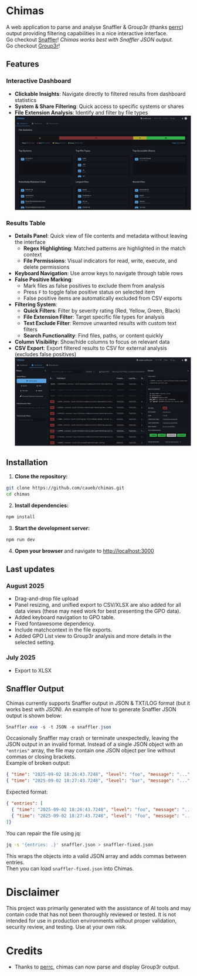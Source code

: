 # Chimas 

A web application to parse and analyse Snaffler & Group3r (thanks [perrc](https://github.com/perrc)) output providing filtering capabilities in a nice interactive interface.  
Go checkout [Snaffler](https://github.com/SnaffCon/Snaffler)! *Chimas works best with Snaffler JSON output.*   
Go checkout [Group3r](https://github.com/Group3r/Group3r)!

## Features

### Interactive Dashboard
- **Clickable Insights**: Navigate directly to filtered results from dashboard statistics
- **System & Share Filtering**: Quick access to specific systems or shares
- **File Extension Analysis**: Identify and filter by file types
![Dashboard](./imgs/DashboardScreenshot.png)

### Results Table 
- **Details Panel**: Quick view of file contents and metadata without leaving the interface
  - **Regex Highlighting**: Matched patterns are highlighted in the match context
  - **File Permissions**: Visual indicators for read, write, execute, and delete permissions
- **Keyboard Navigation**: Use arrow keys to navigate through table rows
- **False Positive Marking**: 
  - Mark files as false positives to exclude them from analysis
  - Press `F` to toggle false positive status on selected item
  - False positive items are automatically excluded from CSV exports
- **Filtering System**:
  - **Quick Filters**: Filter by severity rating (Red, Yellow, Green, Black)
  - **File Extension Filter**: Target specific file types for analysis
  - **Text Exclude Filter**: Remove unwanted results with custom text filters
  - **Search Functionality**: Find files, paths, or content quickly
- **Column Visibility**: Show/hide columns to focus on relevant data
- **CSV Export**: Export filtered results to CSV for external analysis (excludes false positives)
![FileResults](./imgs/FileResultsScreenshot.png)

## Installation

1. **Clone the repository:**
```bash
git clone https://github.com/caueb/chimas.git
cd chimas
```

2. **Install dependencies:**
```bash
npm install
```

3. **Start the development server:**
```bash
npm run dev
```

4. **Open your browser** and navigate to [http://localhost:3000](http://localhost:3000)

## Last updates
### August 2025
- Drag-and-drop file upload
- Panel resizing, and unified export to CSV/XLSX are also added for all data views (these may need work for best presenting the GPO data).
- Added keyboard navigation to GPO table.
- Fixed fontawesome dependency.
- Include matchcontext in the file exports.
- Added GPO List view to Group3r analysis and more details in the selected setting.

### July 2025
- Export to XLSX

## Snaffler Output
Chimas currently supports Snaffler output in JSON & TXT/LOG format (but it works best with JSON). An example of how to generate Snaffler JSON output is shown below:
```powershell
Snaffler.exe -s -t JSON -o snaffler.json
```

Occasionally Snaffler may crash or terminate unexpectedly, leaving the JSON output in an invalid format. Instead of a single JSON object with an `"entries"` array, the file may contain one JSON object per line without commas or closing brackets.  
Example of broken output:
```json
{ "time": "2025-09-02 18:26:43.7248", "level": "foo", "message": "..." }
{ "time": "2025-09-02 18:27:43.7248", "level": "bar", "message": "..." }
```
Expected format:
```json
{ "entries": [
  { "time": "2025-09-02 18:26:43.7248", "level": "foo", "message": "..." },
  { "time": "2025-09-02 18:27:43.7248", "level": "foo", "message": "..." }
]}
```

You can repair the file using jq:
```bash
jq -s '{entries: .}' snaffler.json > snaffler-fixed.json
```
This wraps the objects into a valid JSON array and adds commas between entries.  
Then you can load `snaffler-fixed.json` into Chimas.


# Disclaimer

This project was primarily generated with the assistance of AI tools and may contain code that has not been thoroughly reviewed or tested. It is not intended for use in production environments without proper validation, security review, and testing. Use at your own risk.

# Credits
- Thanks to [perrc](https://github.com/perrc), chimas can now parse and display Group3r output.
